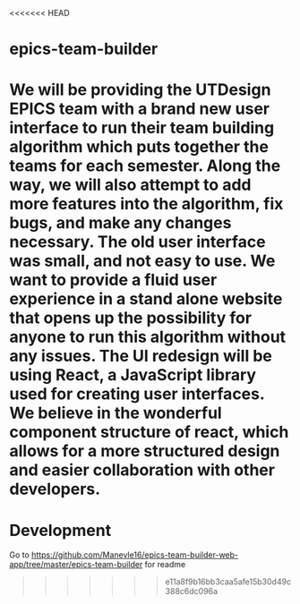 <<<<<<< HEAD
# epics-team-builder
We will be providing the UTDesign EPICS team with a brand new user interface to run their team building algorithm which puts together the teams for each semester. Along the way, we will also attempt to add more features into the algorithm, fix bugs, and make any changes necessary. The old user interface was small, and not easy to use. We want to provide a fluid user experience in a stand alone website that opens up the possibility for anyone to run this algorithm without any issues. The UI redesign will be using React, a JavaScript library used for creating user interfaces. We believe in the wonderful component structure of react, which allows for a more structured design and easier collaboration with other developers.
=======
# Development

Go to <https://github.com/Manevle16/epics-team-builder-web-app/tree/master/epics-team-builder> for readme
>>>>>>> e11a8f9b16bb3caa5afe15b30d49c388c6dc096a
